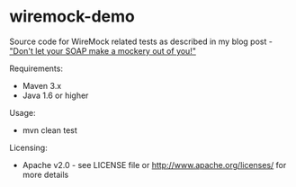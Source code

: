 # wiremock-demo
Source code for WireMock related tests as described in my blog post - ["Don't let your SOAP make a mockery out of you!"](http://buildscientist.com/2015/dont-let-your-soap-make-a-mockery-out-of-you/)

Requirements: 
- Maven 3.x
- Java 1.6 or higher

Usage: 
- mvn clean test

Licensing: 
- Apache v2.0 - see LICENSE file or http://www.apache.org/licenses/ for more details

